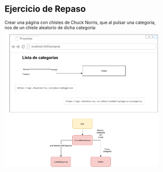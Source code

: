 # Ejercicio de Repaso 

Crear una página con chistes de Chuck Norris, que al pulsar una categoría, nos de un chiste aleatorio de dicha categoría:

![Ejercicio de repaso](repaso.png)
